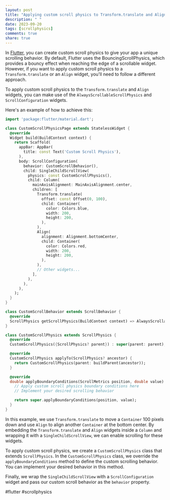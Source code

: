 ```yaml
---
layout: post
title: "Applying custom scroll physics to Transform.translate and Align in Flutter"
description: " "
date: 2023-09-20
tags: [scrollphysics]
comments: true
share: true
---
```


In [Flutter](https://flutter.dev/), you can create custom scroll physics to give your app a unique scrolling behavior. By default, Flutter uses the BouncingScrollPhysics, which provides a bouncy effect when reaching the edge of a scrollable widget. However, if you want to apply custom scroll physics to a `Transform.translate` or an `Align` widget, you'll need to follow a different approach.

To apply custom scroll physics to the `Transform.translate` and `Align` widgets, you can make use of the `AlwaysScrollableScrollPhysics` and `ScrollConfiguration` widgets. 

Here's an example of how to achieve this:

```dart
import 'package:flutter/material.dart';

class CustomScrollPhysicsPage extends StatelessWidget {
  @override
  Widget build(BuildContext context) {
    return Scaffold(
      appBar: AppBar(
        title: const Text('Custom Scroll Physics'),
      ),
      body: ScrollConfiguration(
        behavior: CustomScrollBehavior(),
        child: SingleChildScrollView(
          physics: const CustomScrollPhysics(),
          child: Column(
            mainAxisAlignment: MainAxisAlignment.center,
            children: [
              Transform.translate(
                offset: const Offset(0, 100),
                child: Container(
                  color: Colors.blue,
                  width: 200,
                  height: 200,
                ),
              ),
              Align(
                alignment: Alignment.bottomCenter,
                child: Container(
                  color: Colors.red,
                  width: 200,
                  height: 200,
                ),
              ),
              // Other widgets...
            ],
          ),
        ),
      ),
    );
  }
}

class CustomScrollBehavior extends ScrollBehavior {
  @override
  ScrollPhysics getScrollPhysics(BuildContext context) => AlwaysScrollableScrollPhysics();
}

class CustomScrollPhysics extends ScrollPhysics {
  @override
  CustomScrollPhysics({ScrollPhysics? parent}) : super(parent: parent);

  @override
  CustomScrollPhysics applyTo(ScrollPhysics? ancestor) {
    return CustomScrollPhysics(parent: buildParent(ancestor));
  }

  @override
  double applyBoundaryConditions(ScrollMetrics position, double value) {
    // Apply custom scroll physics boundary conditions here
    // Implement your desired scrolling behavior

    return super.applyBoundaryConditions(position, value);
  }
}
```

In this example, we use `Transform.translate` to move a `Container` 100 pixels down and use `Align` to align another `Container` at the bottom center. By embedding the `Transform.translate` and `Align` widgets inside a `Column` and wrapping it with a `SingleChildScrollView`, we can enable scrolling for these widgets.

To apply custom scroll physics, we create a `CustomScrollPhysics` class that extends `ScrollPhysics`. In the `CustomScrollPhysics` class, we override the `applyBoundaryConditions` method to define the custom scrolling behavior. You can implement your desired behavior in this method.

Finally, we wrap the `SingleChildScrollView` with a `ScrollConfiguration` widget and pass our custom scroll behavior as the `behavior` property.


#flutter #scrollphysics
